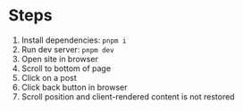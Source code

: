 # Steps
1. Install dependencies: ```pnpm i```
2. Run dev server: ```pnpm dev```
3. Open site in browser
4. Scroll to bottom of page
5. Click on a post
6. Click back button in browser
7. Scroll position and client-rendered content is not restored